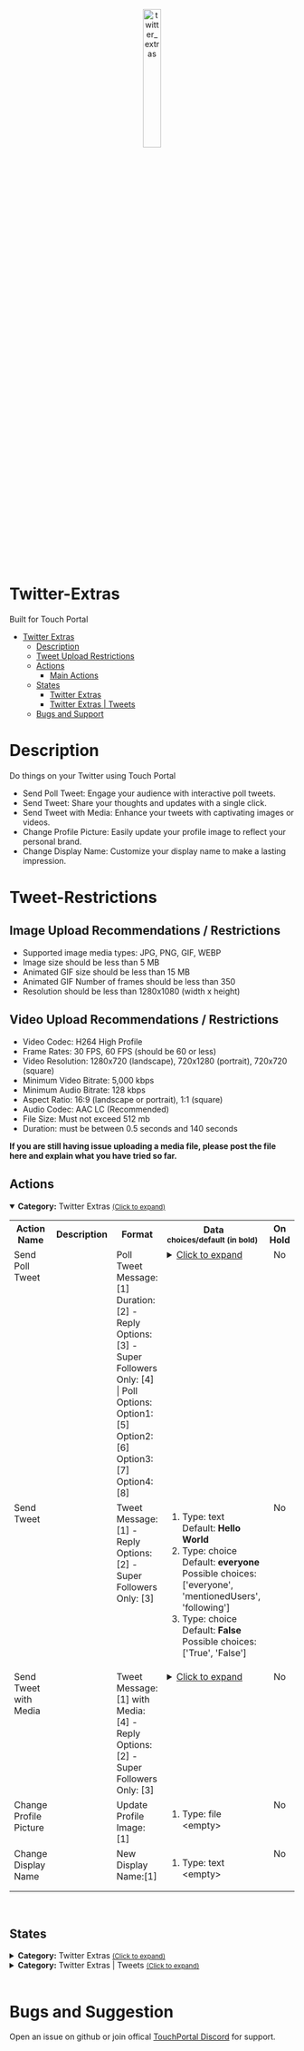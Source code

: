 
<p align="center">
  <img src="https://github.com/gitagogaming/Twitter---TouchPortal/assets/76603653/96d60ea8-f236-49f6-b69f-7f81babf7fc2" alt="twitter_extras" style="width: 25%;">
</p>



# Twitter-Extras
Built for Touch Portal
- [Twitter Extras](#Twitter-Extras)
  - [Description](#description)
  - [Tweet Upload Restrictions](#Tweet-Restrictions)
  - [Actions](#actions)
    - [Main Actions](#gitago.twitter.mainactions)
  - [States](#states)
    - [Twitter Extras](#gitago.twitter.mainstates)
    - [Twitter Extras | Tweets](#gitago.twitter.tweetsstates)
  - [Bugs and Support](#bugs-and-suggestion)

# Description
Do things on your Twitter using Touch Portal

- Send Poll Tweet: Engage your audience with interactive poll tweets.
- Send Tweet: Share your thoughts and updates with a single click.
- Send Tweet with Media: Enhance your tweets with captivating images or videos.
- Change Profile Picture: Easily update your profile image to reflect your personal brand.
- Change Display Name: Customize your display name to make a lasting impression.


# Tweet-Restrictions
 ## Image Upload Recommendations / Restrictions
- Supported image media types: JPG, PNG, GIF, WEBP
- Image size should be less than 5 MB
- Animated GIF size should be less than 15 MB
- Animated GIF Number of frames should be less than 350
- Resolution should be less than 1280x1080 (width x height)


## Video Upload Recommendations / Restrictions
- Video Codec: H264 High Profile
- Frame Rates: 30 FPS, 60 FPS (should be 60 or less)
- Video Resolution: 1280x720 (landscape), 720x1280 (portrait), 720x720 (square)
- Minimum Video Bitrate: 5,000 kbps
- Minimum Audio Bitrate: 128 kbps
- Aspect Ratio: 16:9 (landscape or portrait), 1:1 (square)
- Audio Codec: AAC LC (Recommended)
- File Size: Must not exceed 512 mb
- Duration: must be between 0.5 seconds and 140 seconds

__If you are still having issue uploading a media file, please post the file here and explain what you have tried so far.__

## Actions
<details open id='gitago.twitter.mainactions'><summary><b>Category:</b> Twitter Extras <small><ins>(Click to expand)</ins></small></summary><table>
<tr valign='buttom'><th>Action Name</th><th>Description</th><th>Format</th><th nowrap>Data<br/><div align=left><sub>choices/default (in bold)</th><th>On<br/>Hold</sub></div></th></tr>
<tr valign='top'><td>Send Poll Tweet</td><td> </td><td>Poll Tweet Message:[1] Duration: [2] - Reply Options: [3] - Super Followers Only: [4]  |  Poll Options: Option1:[5]  Option2:[6]  Option3:[7]  Option4:[8]</td><td><details><summary><ins>Click to expand</ins></summary><ol start=1>
<li>Type: text &nbsp; 
Default: <b>Hello World</b></li>
<li>Type: text &nbsp; 
Default: <b>30</b></li>
<li>Type: choice &nbsp; 
Default: <b>everyone</b> Possible choices: ['everyone', 'mentionedUsers', 'following']</li>
<li>Type: choice &nbsp; 
Default: <b>False</b> Possible choices: ['True', 'False']</li>
<li>Type: text &nbsp; 
Default: <b>Yes</b></li>
<li>Type: text &nbsp; 
Default: <b>No</b></li>
<li>Type: text &nbsp; 
Default: <b>Maybe</b></li>
<li>Type: text &nbsp; 
&lt;empty&gt;</li>
</ol></td>
</details><td align=center>No</td>
<tr valign='top'><td>Send Tweet</td><td> </td><td>Tweet Message:[1] - Reply Options: [2] - Super Followers Only: [3]</td><td><ol start=1><li>Type: text &nbsp; 
Default: <b>Hello World</b></li>
<li>Type: choice &nbsp; 
Default: <b>everyone</b> Possible choices: ['everyone', 'mentionedUsers', 'following']</li>
<li>Type: choice &nbsp; 
Default: <b>False</b> Possible choices: ['True', 'False']</li>
</ol></td>
<td align=center>No</td>
<tr valign='top'><td>Send Tweet with Media</td><td> </td><td>Tweet Message:[1] with Media:[4] -  Reply Options: [2] - Super Followers Only: [3]</td><td><details><summary><ins>Click to expand</ins></summary><ol start=1>
<li>Type: text &nbsp; 
Default: <b>Hello World</b></li>
<li>Type: choice &nbsp; 
Default: <b>everyone</b> Possible choices: ['everyone', 'mentionedUsers', 'following']</li>
<li>Type: choice &nbsp; 
Default: <b>False</b> Possible choices: ['True', 'False']</li>
<li>Type: file &nbsp; 
&lt;empty&gt;</li>
</ol></td>
</details><td align=center>No</td>
<tr valign='top'><td>Change Profile Picture</td><td> </td><td>Update Profile Image:[1] </td><td><ol start=1><li>Type: file &nbsp; 
&lt;empty&gt;</li>
</ol></td>
<td align=center>No</td>
<tr valign='top'><td>Change Display Name</td><td> </td><td>New Display Name:[1] </td><td><ol start=1><li>Type: text &nbsp; 
&lt;empty&gt;</li>
</ol></td>
<td align=center>No</td>
</tr></table></details>
<br>

## States
<details id='gitago.twitter.mainstates'><summary><b>Category:</b> Twitter Extras <small><ins>(Click to expand)</ins></small></summary>


| Id | Description | DefaultValue | parentGroup |
| --- | --- | --- | --- |
| .state.Twitter_Status | TW | Twitter Status | Disconnected |   |
| .state.Twitter.Screen_Name | TW | Twitter Screen Name |  |   |
| .state.Twitter.Name | TW | Twitter Name |  |   |
| .state.Twitter.User_ID | TW | Twitter User ID |  |   |
| .state.Twitter.Followers_Count | TW | Twitter Followers Count |  |   |
| .state.Twitter.Friends_Count | TW | Twitter Friends Count |  |   |
| .state.Twitter.ProfilePhoto_ICON | TW | Twitter Profile Photo ICON |  |   |
| .state.Twitter.ProfilePhoto_URL | TW | Twitter Profile Photo URL |  |   |
</details>

<details id='gitago.twitter.tweetsstates'><summary><b>Category:</b> Twitter Extras | Tweets <small><ins>(Click to expand)</ins></small></summary>


| Id | Description | DefaultValue | parentGroup |
| --- | --- | --- | --- |
| .state.Twitter.Last_Tweet_URL | TW | Twitter Last Tweet URL |  |   |
| .state.Twitter.Last_Tweet_ID | TW | Twitter Last Tweet ID |  |   |
| .state.Twitter.Last_TweetPoll_ID | TW | Twitter Last Tweet Poll ID |  |   |
| .state.Twitter.Last_TweetPoll_URL | TW | Twitter Last Tweet Poll URL |  |   |
</details>

<br>

# Bugs and Suggestion
Open an issue on github or join offical [TouchPortal Discord](https://discord.gg/MgxQb8r) for support.



